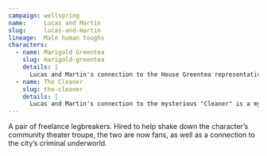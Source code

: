 ```yaml
---
campaign: wellspring
name:     Lucas and Martin
slug:     lucas-and-martin
lineage:  Male human toughs
characters:
  - name: Marigold Greentea
    slug: marigold-greentea
    details: |
      Lucas and Martin's connection to the House Greentea representative is unclear.
  - name: The Cleaner
    slug: the-cleaner
    details: |
      Lucas and Martin's connection to the mysterious "Cleaner" is a mystery.
---
```


A pair of freelance legbreakers. Hired to help shake down the character’s community theater troupe, the two are now fans, as well as a connection to the city’s criminal underworld.
